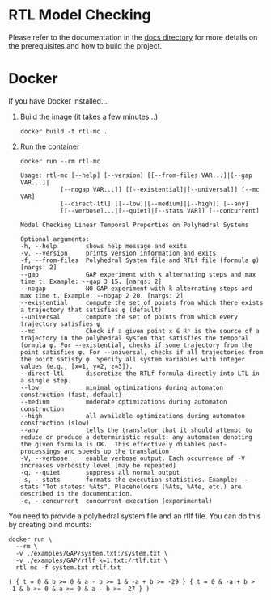 # RTL Model Checking
Please refer to the documentation in the [docs directory](https://github.com/vtramo/rtl-mc/tree/main/docs) for more details on the prerequisites and how to build the project.

# Docker
If you have Docker installed...

1. Build the image (it takes a few minutes...)
    ```shell
    docker build -t rtl-mc .
    ```
2. Run the container
    ```shell
    docker run --rm rtl-mc
    ```
   ```
   Usage: rtl-mc [--help] [--version] [[--from-files VAR...]|[--gap VAR...]|
              [--nogap VAR...]] [[--existential]|[--universal]] [--mc VAR]
              [--direct-ltl] [[--low]|[--medium]|[--high]] [--any]
              [[--verbose]...|[--quiet]|[--stats VAR]] [--concurrent]

   Model Checking Linear Temporal Properties on Polyhedral Systems
   
   Optional arguments:
   -h, --help        shows help message and exits
   -v, --version     prints version information and exits
   -f, --from-files  Polyhedral System file and RTLf file (formula φ) [nargs: 2]
   --gap             GAP experiment with k alternating steps and max time t. Example: --gap 3 15. [nargs: 2]
   --nogap           NO GAP experiment with k alternating steps and max time t. Example: --nogap 2 20. [nargs: 2]
   --existential     compute the set of points from which there exists a trajectory that satisfies φ (default)
   --universal       compute the set of points from which every trajectory satisfies φ
   --mc              Check if a given point x ∈ ℝⁿ is the source of a trajectory in the polyhedral system that satisfies the temporal formula φ. For --existential, checks if some trajectory from the point satisfies φ. For --universal, checks if all trajectories from the point satisfy φ. Specify all system variables with integer values (e.g., [x=1, y=2, z=3]).
   --direct-ltl      discretize the RTLf formula directly into LTL in a single step.
   --low             minimal optimizations during automaton construction (fast, default)
   --medium          moderate optimizations during automaton construction
   --high            all available optimizations during automaton construction (slow)
   --any             tells the translator that it should attempt to reduce or produce a deterministic result: any automaton denoting the given formula is OK.  This effectively disables post-processings and speeds up the translation
   -V, --verbose     enable verbose output. Each occurrence of -V increases verbosity level [may be repeated]
   -q, --quiet       suppress all normal output
   -s, --stats       formats the execution statistics. Example: --stats "Tot states: %Ats". Placeholders (%Ats, %Ate, etc.) are described in the documentation.
   -c, --concurrent  concurrent execution (experimental)
   ```
You need to provide a polyhedral system file and an rtlf file. You can do this by creating bind mounts:
```shell
docker run \
  --rm \
  -v ./examples/GAP/system.txt:/system.txt \
  -v ./examples/GAP/rtlf_k=1.txt:/rtlf.txt \
  rtl-mc -f system.txt rtlf.txt
```
```
( { t = 0 & b >= 0 & a - b >= 1 & -a + b >= -29 } { t = 0 & -a + b > -1 & b >= 0 & a >= 0 & a - b >= -27 } )
```